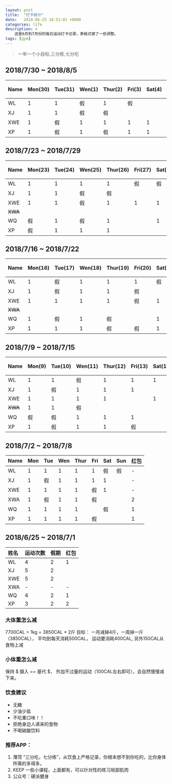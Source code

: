 ```yaml
---
layout: post
title:  "打卡统计"
date:   2018-06-25 18:51:01 +0800
categories: life
description: >
    这是6月到7月份的每日运动打卡记录，表格式做了一些调整。 
tags: [gym] 
---
```



> 一年一个小目标,三分练,七分吃

## 2018/7/30  ~  2018/8/5
| Name | Mon(30) | Tue(31)  | Wen(1) | Thur(2)| Fri(3) | Sat(4) | Sun(5) | 红包|
|:----|:----|:----|:----|:----|:-----| ----|:-----|:--- |
| WL  |1|1|假|1|假||||
| XJ  |1|1|假|假|||1||
| XWE |1|假|1|1|1|1|1||
| XP  |1|假|1|假|1|1|1||

## 2018/7/23  ~  2018/7/29

| Name | Mon(23) | Tue(24)  | Wen(25) | Thur(26)| Fri(27) | Sat(28) | Sun(29) | 红包|
|:----|:----|:----|:----|:----|:-----| ----|:-----|:--- |
| WL  |1|1|1|1|假|假||1|
| XJ  |1|1|假|假|||1|2|
| XWE |1|1|假|1|1|1|假||
| ~~XWA~~ | ||||||||
| WQ  |假|1|假|1||1|1|1|
| XP  |假|1|1|1||||2|

## 2018/7/16  ~  2018/7/22

| Name | Mon(16) | Tue(17)  | Wen(18) | Thur(19)| Fri(20) | Sat(21) | Sun(22) | 红包|
|:----|:----|:----|:----|:----|:-----| ----|:-----|:--- |
| WL  |1|假|1|1|1|假||1|
| XJ  |1|假|1|1|假||1|1|
| XWE |1|1|1|1|假|1|假||
| ~~XWA~~ | ||||||||
| WQ  |1|假|1|假||1|1|1|
| XP  |1|1|1|假|假|1||1|

## 2018/7/9  ~  2018/7/15

| Name | Mon(9) | Tue(10)  | Wen(11) | Thur(12)| Fri(13) | Sat(14) | Sun(15) | 红包|
|:----|:----|:----|:----|:----|:-----| ----|:-----|:--- |
| WL  |1 |1|假|1|1|1|假||
| XJ  |1 |假|1|1|1|||1|
| XWE |1 |1|1|1||1|1||
| ~~XWA~~ |1 |1|假||||||
| WQ  |假|假 |1|1|1||1|1|
| XP  |1 |假|1|1|假|||2|

## 2018/7/2  ~  2018/7/8

| Name | Mon | Tue | Wen | Thur| Fri | Sat| Sun| 红包|
|:----|:----|:----|:----|:----|:-----| ----|:-----|:--- |
| WL  | 1 |1 |1 |1|1|假|假|-|
| XJ  | 1 |假 |1 |1|1|1||-|
| XWE | 1 |1 |1|1|假|1||-|
| XWA | 1 |假 |1 |1|假|||2|
| WQ  | 1 |1 |1 |1||假||1|
| XP  | 1 |1 |1 |1|假|||1|

## 2018/6/25  ~  2018/7/1


| 姓名 | 运动次数   | 假期 | 红包|
|:----|:----------|:------| --- |
| WL  | 4 | 2 | 1 |
| XJ  | 5 | 2 |  |
| XWE | 5 | 2 |  |
| XWA | - | - | - |
| WQ  | 4 | 2 | 1 |
| XP  | 3 | 2 | 2 |



### 大体重怎么减
7700CAL = 1kg = 3850CAL * 2斤
目标： 一月减掉4斤，一周掉一斤（3850CAL），
平均到每天消耗500CAL， 运动要消耗400CAL,  另外150CAL从食物上减

### 小体重怎么减
保持  $ 摄入 ==  基代 $， 外加不过量的运动（100CAL左右即可），会自然慢慢减下来。

### 饮食建议
 - 无糖
 - 少油少盐
 - 不吃重口味！！
 - 拒绝身边人递来的食物
 - 不喝碳酸饮料

### 推荐APP：
1. 薄菏
   “三分吃，七分练”，从饮食上严格记录，你根本想不到你吃的，比你身体所需的多得多。
2. KEEP
   一些小课程，上面都有，可以针对性的练习局部肌肉
3. 公众号：硬派健身
